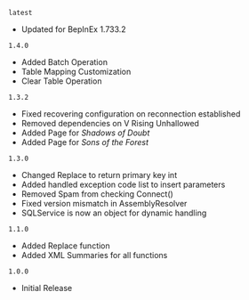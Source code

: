 `latest`
- Updated for BepInEx 1.733.2

`1.4.0`
- Added Batch Operation
- Table Mapping Customization
- Clear Table Operation

`1.3.2`
- Fixed recovering configuration on reconnection established
- Removed dependencies on V Rising Unhallowed
- Added Page for _Shadows of Doubt_
- Added Page for _Sons of the Forest_

`1.3.0`
- Changed Replace to return primary key int
- Added handled exception code list to insert parameters
- Removed Spam from checking Connect()
- Fixed version mismatch in AssemblyResolver
- SQLService is now an object for dynamic handling

`1.1.0`
- Added Replace function
- Added XML Summaries for all functions

`1.0.0`
- Initial Release